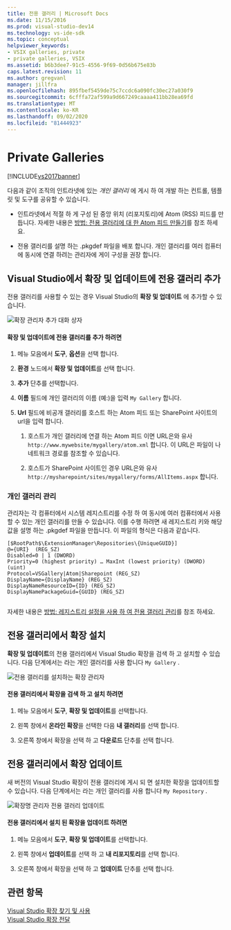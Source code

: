 ```yaml
---
title: 전용 갤러리 | Microsoft Docs
ms.date: 11/15/2016
ms.prod: visual-studio-dev14
ms.technology: vs-ide-sdk
ms.topic: conceptual
helpviewer_keywords:
- VSIX galleries, private
- private galleries, VSIX
ms.assetid: b6b3dee7-91c5-4556-9f69-0d56b675e83b
caps.latest.revision: 11
ms.author: gregvanl
manager: jillfra
ms.openlocfilehash: 895fbef5459de75c7ccdc6a090fc30ec27a030f9
ms.sourcegitcommit: 6cfffa72af599a9d667249caaaa411bb28ea69fd
ms.translationtype: MT
ms.contentlocale: ko-KR
ms.lasthandoff: 09/02/2020
ms.locfileid: "81444923"
---
```

# <a name="private-galleries"></a>Private Galleries
[!INCLUDE[vs2017banner](../includes/vs2017banner.md)]

다음과 같이 조직의 인트라넷에 있는 *개인 갤러리* 에 게시 하 여 개발 하는 컨트롤, 템플릿 및 도구를 공유할 수 있습니다.  
  
- 인트라넷에서 적절 하 게 구성 된 중앙 위치 (리포지토리)에 Atom (RSS) 피드를 만듭니다. 자세한 내용은 [방법: 전용 갤러리에 대 한 Atom 피드 만들기](../extensibility/how-to-create-an-atom-feed-for-a-private-gallery.md)를 참조 하세요.  
  
- 전용 갤러리를 설명 하는 .pkgdef 파일을 배포 합니다. 개인 갤러리를 여러 컴퓨터에 동시에 연결 하려는 관리자에 게이 구성을 권장 합니다.  
  
## <a name="adding-a-private-gallery-to-extensions-and-updates-in-visual-studio"></a>Visual Studio에서 확장 및 업데이트에 전용 갤러리 추가  
 전용 갤러리를 사용할 수 있는 경우 Visual Studio의 **확장 및 업데이트** 에 추가할 수 있습니다.  
  
 ![확장 관리자 추가 대화 상자](../extensibility/media/em-adddialog.png "EM_AddDialog")  
  
#### <a name="to-add-a-private-gallery-to-extensions-and-updates"></a>확장 및 업데이트에 전용 갤러리를 추가 하려면  
  
1. 메뉴 모음에서 **도구**, **옵션**을 선택 합니다.  
  
2. **환경** 노드에서 **확장 및 업데이트**를 선택 합니다.  
  
3. **추가** 단추를 선택합니다.  
  
4. **이름** 필드에 개인 갤러리의 이름 (예:)을 입력 `My Gallery` 합니다.  
  
5. **Url** 필드에 비공개 갤러리를 호스트 하는 Atom 피드 또는 SharePoint 사이트의 url을 입력 합니다.  
  
    1. 호스트가 개인 갤러리에 연결 하는 Atom 피드 이면 URL은와 유사 `http://www.mywebsite/mygallery/atom.xml` 합니다.  이 URL은 파일이 나 네트워크 경로를 참조할 수 있습니다.  
  
    2. 호스트가 SharePoint 사이트인 경우 URL은와 유사 `http://mysharepoint/sites/mygallery/forms/AllItems.aspx` 합니다.  
  
### <a name="managing-private-galleries"></a>개인 갤러리 관리  
 관리자는 각 컴퓨터에서 시스템 레지스트리를 수정 하 여 동시에 여러 컴퓨터에서 사용할 수 있는 개인 갤러리를 만들 수 있습니다. 이를 수행 하려면 새 레지스트리 키와 해당 값을 설명 하는 .pkgdef 파일을 만듭니다.  이 파일의 형식은 다음과 같습니다.  
  
```  
[$RootPath$\ExtensionManager\Repositories\{UniqueGUID}]  
@={URI}  (REG_SZ)  
Disabled=0 | 1 (DWORD)  
Priority=0 (highest priority) … MaxInt (lowest priority) (DWORD) (uint)  
Protocol=VSGallery|Atom|Sharepoint (REG_SZ)  
DisplayName={DisplayName} (REG_SZ)  
DisplayNameResourceID={ID} (REG_SZ)  
DisplayNamePackageGuid={GUID} (REG_SZ)  
  
```  
  
 자세한 내용은 [방법: 레지스트리 설정을 사용 하 여 전용 갤러리 관리](../extensibility/how-to-manage-a-private-gallery-by-using-registry-settings.md)를 참조 하세요.  
  
## <a name="installing-extensions-from-a-private-gallery"></a>전용 갤러리에서 확장 설치  
 **확장 및 업데이트**의 전용 갤러리에서 Visual Studio 확장을 검색 하 고 설치할 수 있습니다. 다음 단계에서는 라는 개인 갤러리를 사용 합니다 `My Gallery` .  
  
 ![전용 갤러리를 설치하는 확장 관리자](../extensibility/media/em.png "EM_")  
  
#### <a name="to-search-for-and-install-extensions-from-a-private-gallery"></a>전용 갤러리에서 확장을 검색 하 고 설치 하려면  
  
1. 메뉴 모음에서 **도구**, **확장 및 업데이트**를 선택합니다.  
  
2. 왼쪽 창에서 **온라인 확장**을 선택한 다음 **내 갤러리**를 선택 합니다.  
  
3. 오른쪽 창에서 확장을 선택 하 고 **다운로드** 단추를 선택 합니다.  
  
## <a name="updating-extensions-from-a-private-gallery"></a>전용 갤러리에서 확장 업데이트  
 새 버전의 Visual Studio 확장이 전용 갤러리에 게시 되 면 설치한 확장을 업데이트할 수 있습니다. 다음 단계에서는 라는 개인 갤러리를 사용 합니다 `My Repository` .  
  
 ![확장명 관리자 전용 갤러리 업데이트](../extensibility/media/em-update.png "EM_Update")  
  
#### <a name="to-update-an-installed-extension-from-a-private-gallery"></a>전용 갤러리에서 설치 된 확장을 업데이트 하려면  
  
1. 메뉴 모음에서 **도구**, **확장 및 업데이트**를 선택합니다.  
  
2. 왼쪽 창에서 **업데이트**를 선택 하 고 **내 리포지토리**를 선택 합니다.  
  
3. 오른쪽 창에서 확장을 선택 하 고 **업데이트** 단추를 선택 합니다.  
  
## <a name="see-also"></a>관련 항목  
 [Visual Studio 확장 찾기 및 사용](../ide/finding-and-using-visual-studio-extensions.md)   
 [Visual Studio 확장 전달](../extensibility/shipping-visual-studio-extensions.md)
